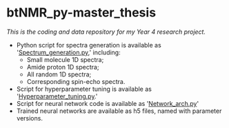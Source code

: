 # btNMR_py-master_thesis
_This is the coding and data repository for my Year 4 research project._
* Python script for spectra generation is available as '[Spectrum_generation.py](Spectrum_generation.py),' including:
  * Small molecule 1D spectra;
  * Amide proton 1D spectra;
  * All random 1D spectra;
  * Corresponding spin-echo spectra.
* Script for hyperparameter tuning is available as '[Hyperparameter_tuning.py](Hyperparameter_tuning.py).'
* Script for neural network code is available as '[Network_arch.py](Network_arch.py)'
* Trained neural networks are available as h5 files, named with parameter versions.
